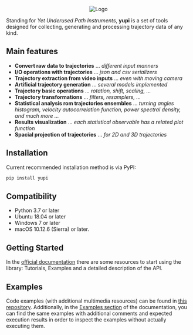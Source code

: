 <p align="center"><img src="logo.png" alt="Logo"></p>

Standing for *Yet Underused Path Instruments*, **yupi** is a set of tools designed
for collecting, generating and processing trajectory data of any kind.

## **Main features**

- **Convert raw data to trajectories** ... *different input manners*
- **I/O operations with trajectories** ... *json and csv serializers*
- **Trajectory extraction from video inputs** ... *even with moving camera*
- **Artificial trajectory generation** ... *several models implemented*
- **Trajectory basic operations** ... *rotation, shift, scaling, ...*
- **Trajectory transformations** ... *filters, resamplers, ...*
- **Statistical analysis rom trajectories ensembles** ... *turning angles histogram, velocity autocorrelation function, power spectral density, and much more ...*
- **Results visualization** ... *each statistical observable has a related plot function*
- **Spacial projection of trajectories** ... *for 2D and 3D trajectories*

## Installation

Current recommended installation method is via PyPI:

```cmd
pip install yupi
```

## Compatibility

- Python 3.7 or later
- Ubuntu 18.04 or later
- Windows 7 or later
- macOS 10.12.6 (Sierra) or later.

## Getting Started

In the [official documentation](https://yupi.readthedocs.io/en/latest/) there
are some resources to start using the library: Tutorials, Examples  and a
detailed description of the API.

## Examples

Code examples (with additional multimedia resources) can be found in
[this repository](https://github.com/yupidevs/yupi_examples). Additionally, in
the [Examples section](https://yupi.readthedocs.io/en/latest/examples/examples.html)
of the documentation, you can find the same examples with additional comments
and expected execution results in order to inspect the examples without actually
executing them.
